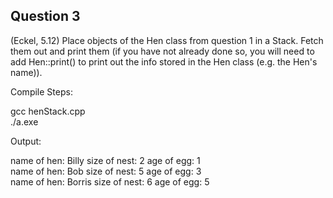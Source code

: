 ## Question 3

(Eckel, 5.12) Place objects of the Hen class from question 1 in a Stack. Fetch them out and print them (if you have not already done so, you will need to add Hen::print() to print out the info stored in the Hen class (e.g. the Hen's name)).

Compile Steps:

gcc henStack.cpp <br>
./a.exe <br>

Output:

name of hen: Billy      size of nest: 2   age of egg: 1 <br>
name of hen: Bob        size of nest: 5   age of egg: 3 <br>
name of hen: Borris     size of nest: 6   age of egg: 5 <br>
